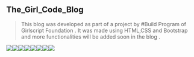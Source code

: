 ## The_Girl_Code_Blog

> This blog was developed as part of a project by #Build Program of Girlscript Foundation .
> It was made using HTML,CSS and Bootstrap and more functionalities will be added soon in the blog .


[![](https://sourcerer.io/fame/vinitshahdeo/vinitshahdeo/Water-Monitoring-System/images/0)](https://github.com/ShreyaAnand)[![](https://sourcerer.io/fame/vinitshahdeo/vinitshahdeo/Water-Monitoring-System/images/1)](https://fayz.in/stories/s/1522/0/?ckt_id=ZGL1ZGVk)[![](https://sourcerer.io/fame/vinitshahdeo/vinitshahdeo/Water-Monitoring-System/images/2)](https://github.com/goyalmuskan)[![](https://sourcerer.io/fame/vinitshahdeo/vinitshahdeo/Water-Monitoring-System/images/3)](https://github.com/PragatiVerma18)[![](https://sourcerer.io/fame/vinitshahdeo/vinitshahdeo/Water-Monitoring-System/images/4)](https://www.linkedin.com/in/divyabhushan/)[![](https://sourcerer.io/fame/vinitshahdeo/vinitshahdeo/Water-Monitoring-System/images/5)](https://www.linkedin.com/in/vinitshahdeo/)[![](https://sourcerer.io/fame/vinitshahdeo/vinitshahdeo/Water-Monitoring-System/images/6)](https://fayz.in/stories/s/1522/0/?ckt_id=ZGL1ZGVk)[![](https://sourcerer.io/fame/vinitshahdeo/vinitshahdeo/Water-Monitoring-System/images/7)](https://twitter.com/Vinit_Shahdeo)

